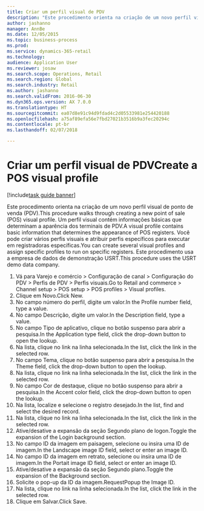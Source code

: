 ```yaml
--- 
title: Criar um perfil visual de PDV
description: "Este procedimento orienta na criação de um novo perfil visual de ponto de venda (PDV)."
author: jashanno
manager: AnnBe
ms.date: 12/05/2015
ms.topic: business-process
ms.prod: 
ms.service: dynamics-365-retail
ms.technology: 
audience: Application User
ms.reviewer: josaw
ms.search.scope: Operations, Retail
ms.search.region: Global
ms.search.industry: Retail
ms.author: jashanno
ms.search.validFrom: 2016-06-30
ms.dyn365.ops.version: AX 7.0.0
ms.translationtype: HT
ms.sourcegitcommit: ea07d8e91c94d9fdad4c2d05533981e254420188
ms.openlocfilehash: a75af89efa56e7fbd27021b3516b9a3fec20294c
ms.contentlocale: pt-br
ms.lasthandoff: 02/07/2018

---
```

# <a name="create-a-pos-visual-profile"></a><span data-ttu-id="5cf01-103">Criar um perfil visual de PDV</span><span class="sxs-lookup"><span data-stu-id="5cf01-103">Create a POS visual profile</span></span> 

[!include[task guide banner](../includes/task-guide-banner.md)]

<span data-ttu-id="5cf01-104">Este procedimento orienta na criação de um novo perfil visual de ponto de venda (PDV).</span><span class="sxs-lookup"><span data-stu-id="5cf01-104">This procedure walks through creating a new point of sale (POS) visual profile.</span></span> <span data-ttu-id="5cf01-105">Um perfil visual contém informações básicas que determinam a aparência dos terminais de PDV.</span><span class="sxs-lookup"><span data-stu-id="5cf01-105">A visual profile contains basic information that determines the appearance of POS registers.</span></span> <span data-ttu-id="5cf01-106">Você pode criar vários perfis visuais e atribuir perfis específicos para executar em registradoras específicas.</span><span class="sxs-lookup"><span data-stu-id="5cf01-106">You can create several visual profiles and assign specific profiles to run on specific registers.</span></span> <span data-ttu-id="5cf01-107">Este procedimento usa a empresa de dados de demonstração USRT.</span><span class="sxs-lookup"><span data-stu-id="5cf01-107">This procedure uses the USRT demo data company.</span></span>

1. <span data-ttu-id="5cf01-108">Vá para Varejo e comércio > Configuração de canal > Configuração do PDV > Perfis de PDV > Perfis visuais.</span><span class="sxs-lookup"><span data-stu-id="5cf01-108">Go to Retail and commerce > Channel setup > POS setup > POS profiles > Visual profiles.</span></span>
2. <span data-ttu-id="5cf01-109">Clique em Novo.</span><span class="sxs-lookup"><span data-stu-id="5cf01-109">Click New.</span></span>
3. <span data-ttu-id="5cf01-110">No campo número do perfil, digite um valor.</span><span class="sxs-lookup"><span data-stu-id="5cf01-110">In the Profile number field, type a value.</span></span>
4. <span data-ttu-id="5cf01-111">No campo Descrição, digite um valor.</span><span class="sxs-lookup"><span data-stu-id="5cf01-111">In the Description field, type a value.</span></span>
5. <span data-ttu-id="5cf01-112">No campo Tipo de aplicativo, clique no botão suspenso para abrir a pesquisa.</span><span class="sxs-lookup"><span data-stu-id="5cf01-112">In the Application type field, click the drop-down button to open the lookup.</span></span>
6. <span data-ttu-id="5cf01-113">Na lista, clique no link na linha selecionada.</span><span class="sxs-lookup"><span data-stu-id="5cf01-113">In the list, click the link in the selected row.</span></span>
7. <span data-ttu-id="5cf01-114">No campo Tema, clique no botão suspenso para abrir a pesquisa.</span><span class="sxs-lookup"><span data-stu-id="5cf01-114">In the Theme field, click the drop-down button to open the lookup.</span></span>
8. <span data-ttu-id="5cf01-115">Na lista, clique no link na linha selecionada.</span><span class="sxs-lookup"><span data-stu-id="5cf01-115">In the list, click the link in the selected row.</span></span>
9. <span data-ttu-id="5cf01-116">No campo Cor de destaque, clique no botão suspenso para abrir a pesquisa.</span><span class="sxs-lookup"><span data-stu-id="5cf01-116">In the Accent color field, click the drop-down button to open the lookup.</span></span>
10. <span data-ttu-id="5cf01-117">Na lista, localize e selecione o registro desejado.</span><span class="sxs-lookup"><span data-stu-id="5cf01-117">In the list, find and select the desired record.</span></span>
11. <span data-ttu-id="5cf01-118">Na lista, clique no link na linha selecionada.</span><span class="sxs-lookup"><span data-stu-id="5cf01-118">In the list, click the link in the selected row.</span></span>
12. <span data-ttu-id="5cf01-119">Ative/desative a expansão da seção Segundo plano de logon.</span><span class="sxs-lookup"><span data-stu-id="5cf01-119">Toggle the expansion of the Login background section.</span></span>
13. <span data-ttu-id="5cf01-120">No campo ID da imagem em paisagem, selecione ou insira uma ID de imagem.</span><span class="sxs-lookup"><span data-stu-id="5cf01-120">In the Landscape image ID field, select or enter an image ID.</span></span>
14. <span data-ttu-id="5cf01-121">No campo ID da imagem em retrato, selecione ou insira uma ID de imagem.</span><span class="sxs-lookup"><span data-stu-id="5cf01-121">In the Portait image ID field, select or enter an image ID.</span></span>
15. <span data-ttu-id="5cf01-122">Ative/desative a expansão da seção Segundo plano.</span><span class="sxs-lookup"><span data-stu-id="5cf01-122">Toggle the expansion of the Background section.</span></span>
16. <span data-ttu-id="5cf01-123">Solicite o pop-up da ID da imagem.</span><span class="sxs-lookup"><span data-stu-id="5cf01-123">RequestPopup the Image ID.</span></span>
17. <span data-ttu-id="5cf01-124">Na lista, clique no link na linha selecionada.</span><span class="sxs-lookup"><span data-stu-id="5cf01-124">In the list, click the link in the selected row.</span></span>
18. <span data-ttu-id="5cf01-125">Clique em Salvar.</span><span class="sxs-lookup"><span data-stu-id="5cf01-125">Click Save.</span></span>


